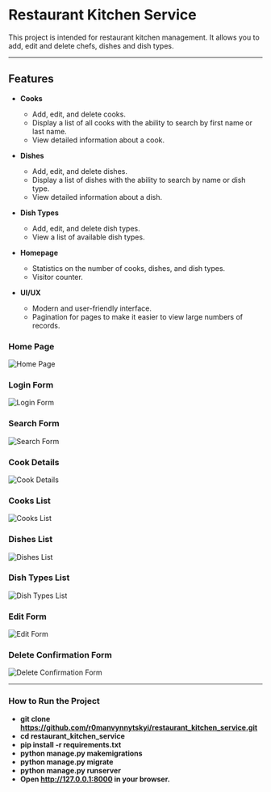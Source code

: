 # Restaurant Kitchen Service

This project is intended for restaurant kitchen management. It allows you to add, edit and delete chefs, dishes and dish types.

---
## Features

- **Cooks**
  - Add, edit, and delete cooks.
  - Display a list of all cooks with the ability to search by first name or last name.
  - View detailed information about a cook.

- **Dishes**
  - Add, edit, and delete dishes.
  - Display a list of dishes with the ability to search by name or dish type.
  - View detailed information about a dish.

- **Dish Types**
  - Add, edit, and delete dish types.
  - View a list of available dish types.

- **Homepage**
  - Statistics on the number of cooks, dishes, and dish types.
  - Visitor counter.

- **UI/UX**
  - Modern and user-friendly interface.
  - Pagination for pages to make it easier to view large numbers of records.


### Home Page
![Home Page](restaurant_kitchen_service/readme-img/home-page.png)

### Login Form
![Login Form](restaurant_kitchen_service/readme-img/login.png)

### Search Form
![Search Form](restaurant_kitchen_service/readme-img/search-form.png)

### Cook Details
![Cook Details](restaurant_kitchen_service/readme-img/cook-detail.png)

### Cooks List
![Cooks List](restaurant_kitchen_service/readme-img/cook-list.png)

### Dishes List
![Dishes List](restaurant_kitchen_service/readme-img/dish-list.png)

### Dish Types List
![Dish Types List](restaurant_kitchen_service/readme-img/dish-types-list.png)

### Edit Form
![Edit Form](restaurant_kitchen_service/readme-img/edit-form.png)

### Delete Confirmation Form
![Delete Confirmation Form](restaurant_kitchen_service/readme-img/delete_form.png)

---

### How to Run the Project

- **git clone https://github.com/r0manvynnytskyi/restaurant_kitchen_service.git**
- **cd restaurant_kitchen_service**
- **pip install -r requirements.txt**
- **python manage.py makemigrations**
- **python manage.py migrate**
- **python manage.py runserver**
- **Open http://127.0.0.1:8000 in your browser.**
